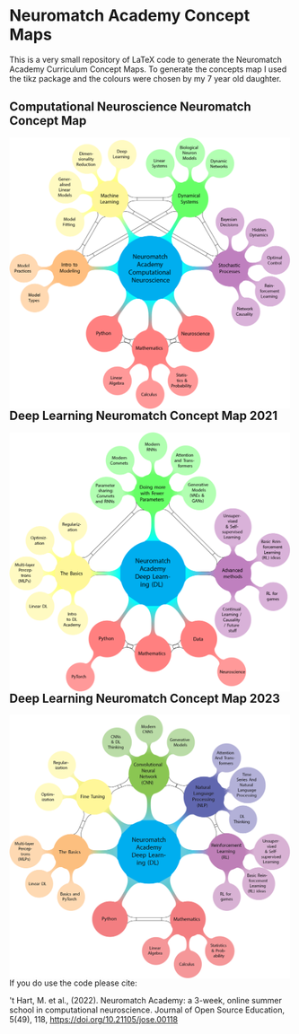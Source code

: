 # Neuromatch Academy Concept Maps
This is a very small repository of LaTeX code to generate the Neuromatch Academy Curriculum Concept Maps.
To generate the concepts map I used the tikz package and the colours were chosen by my 7 year old daughter.

## Computational Neuroscience Neuromatch Concept Map
<img src="NMA_CompNeuro_Map.png"
     alt="NMA Comp Neuro Concept Map"
     style="float: left; margin-right: 10px;" width="500" />
## Deep Learning Neuromatch Concept Map 2021
<img src="NMA_DeepLearning_Map.png"
     alt="NMA Deep Learning Concept Map"
     style="float: left; margin-right: 10px;" width="500" />

## Deep Learning Neuromatch Concept Map 2023

<img src="DL_ConceptMap_2023.png"
     alt="NMA Deep Learning Concept Map 2023"
     style="float: left; margin-right: 10px;" width="500" />
If you do use the code please cite:

't Hart, M. et al., (2022). Neuromatch Academy: a 3-week, online summer school in computational neuroscience. Journal of Open Source Education, 5(49), 118, https://doi.org/10.21105/jose.00118
